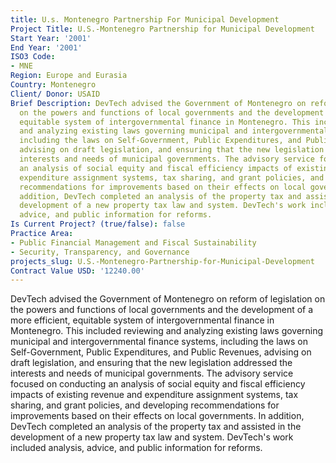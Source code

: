 ```yaml
---
title: U.s. Montenegro Partnership For Municipal Development
Project Title: U.S.-Montenegro Partnership for Municipal Development
Start Year: '2001'
End Year: '2001'
ISO3 Code:
- MNE
Region: Europe and Eurasia
Country: Montenegro
Client/ Donor: USAID
Brief Description: DevTech advised the Government of Montenegro on reform of legislation
  on the powers and functions of local governments and the development of a more efficient,
  equitable system of intergovernmental finance in Montenegro. This included reviewing
  and analyzing existing laws governing municipal and intergovernmental finance systems,
  including the laws on Self-Government, Public Expenditures, and Public Revenues,
  advising on draft legislation, and ensuring that the new legislation addressed the
  interests and needs of municipal governments. The advisory service focused on conducting
  an analysis of social equity and fiscal efficiency impacts of existing revenue and
  expenditure assignment systems, tax sharing, and grant policies, and developing
  recommendations for improvements based on their effects on local governments. In
  addition, DevTech completed an analysis of the property tax and assisted in the
  development of a new property tax law and system. DevTech's work included analysis,
  advice, and public information for reforms.
Is Current Project? (true/false): false
Practice Area:
- Public Financial Management and Fiscal Sustainability
- Security, Transparency, and Governance
projects_slug: U.S.-Montenegro-Partnership-for-Municipal-Development
Contract Value USD: '12240.00'
---
```


DevTech advised the Government of Montenegro on reform of legislation on the powers and functions of local governments and the development of a more efficient, equitable system of intergovernmental finance in Montenegro. This included reviewing and analyzing existing laws governing municipal and intergovernmental finance systems, including the laws on Self-Government, Public Expenditures, and Public Revenues, advising on draft legislation, and ensuring that the new legislation addressed the interests and needs of municipal governments. The advisory service focused on conducting an analysis of social equity and fiscal efficiency impacts of existing revenue and expenditure assignment systems, tax sharing, and grant policies, and developing recommendations for improvements based on their effects on local governments. In addition, DevTech completed an analysis of the property tax and assisted in the development of a new property tax law and system. DevTech's work included analysis, advice, and public information for reforms.